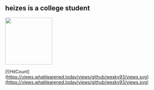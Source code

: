 ## heizes is a college student

<img src="https://i.imgur.com/8zQvNh2.jpg" width="150"/>

[![HitCount](https://views.whatilearened.today/views/github/wesky93/views.svg](https://views.whatilearened.today/views/github/wesky93/views.svg) 
